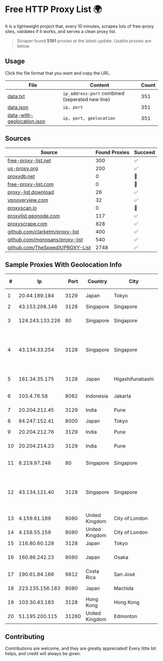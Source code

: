 
# Free HTTP Proxy List 🌍

It is a lightweight project that, every 10 minutes, scrapes lots of free-proxy sites, validates if it works, and serves a clean proxy list.


> Scraper found **5191** proxies at the latest update. Usable proxies are below.

## Usage

Click the file format that you want and copy the URL.


|File|Content|Count|
|----|-------|-----|
|[data.txt](https://raw.githubusercontent.com/themiralay/Proxy-List-World/master/data.txt)|`ip_address:port` combined (seperated new line)|351|
|[data.json](https://raw.githubusercontent.com/themiralay/Proxy-List-World/master/data.json)|`ip, port`|351|
|[data-with-geolocation.json](https://raw.githubusercontent.com/themiralay/Proxy-List-World/master/data-with-geolocation.json)|`ip, port, geolocation`|351|

## Sources

|Source|Found Proxies|Succeed|
|------|-------------|-------|
|[free-proxy-list.net](https://free-proxy-list.net)|300|✅|
|[us-proxy.org](https://www.us-proxy.org)|200|✅|
|[proxydb.net](http://proxydb.net)|0|🚫|
|[free-proxy-list.com](https://free-proxy-list.com/?page=&port=&type%5B%5D=http&type%5B%5D=https&up_time=0&search=Search)|0|🚫|
|[proxy-list.download](https://www.proxy-list.download/HTTP)|26|✅|
|[vpnoverview.com](https://vpnoverview.com/privacy/anonymous-browsing/free-proxy-servers)|32|✅|
|[proxyscan.io](https://www.proxyscan.io)|0|🚫|
|[proxylist.geonode.com](https://proxylist.geonode.com/api/proxy-list?limit=300&page=1&sort_by=lastChecked&sort_type=desc&protocols=http,https)|117|✅|
|[proxyscrape.com](https://api.proxyscrape.com/v2/?request=displayproxies&protocol=http&timeout=10000&country=all&ssl=all&anonymity=all)|828|✅|
|[github.com/clarketm/proxy-list](https://raw.githubusercontent.com/clarketm/proxy-list/master/proxy-list-raw.txt)|400|✅|
|[github.com/monosans/proxy-list](https://raw.githubusercontent.com/monosans/proxy-list/main/proxies/http.txt)|540|✅|
|[github.com/TheSpeedX/PROXY-List](https://raw.githubusercontent.com/TheSpeedX/PROXY-List/master/http.txt)|2748|✅|


## Sample Proxies With Geolocation Info

|#|Ip|Port|Country|City|Internet Service Provider|
|-|--|----|-------|----|-------------------------|
|1|20.44.189.184|3129|Japan|Tokyo|Microsoft Corporation|
|2|43.153.208.148|3128|Singapore|Singapore|Aceville Pte.ltd|
|3|124.243.133.226|80|Singapore|Singapore|Huawei International Pte. Ltd.|
|4|43.134.33.254|3128|Singapore|Singapore|Shenzhen Tencent Computer Systems Company Limited|
|5|161.34.35.175|3128|Japan|Higashifunabashi|NTT PC Communications, Inc.|
|6|103.4.76.58|8082|Indonesia|Jakarta|PT Khazanah Net Indonesia|
|7|20.204.212.45|3129|India|Pune|Microsoft Corporation|
|8|84.247.152.41|8000|Japan|Tokyo|Contabo GmbH|
|9|20.204.212.76|3129|India|Pune|Microsoft Corporation|
|10|20.204.214.23|3129|India|Pune|Microsoft Corporation|
|11|8.219.97.248|80|Singapore|Singapore|Alibaba Cloud (Singapore) Private Limited|
|12|43.134.121.40|3128|Singapore|Singapore|Shenzhen Tencent Computer Systems Company Limited|
|13|4.159.61.189|8080|United Kingdom|City of London|Microsoft Corporation|
|14|4.158.55.159|8080|United Kingdom|City of London|Microsoft Corporation|
|15|116.80.60.128|3128|Japan|Tokyo|InfoSphere|
|16|160.86.242.23|8080|Japan|Osaka|Sony Network Communications Inc|
|17|190.61.84.166|9812|Costa Rica|San José|Ufinet Costa Rica|
|18|223.135.156.183|8080|Japan|Machida|So-net Corporation|
|19|103.30.43.183|3128|Hong Kong|Hong Kong|HKVPS|
|20|51.195.200.115|31280|United Kingdom|Edmonton|OVH SAS|



## Contributing

Contributions are welcome, and they are greatly appreciated! Every
little bit helps, and credit will always be given.

